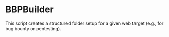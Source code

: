 # BBPBuilder
This script creates a structured folder setup for a given web target (e.g., for bug bounty or pentesting).
